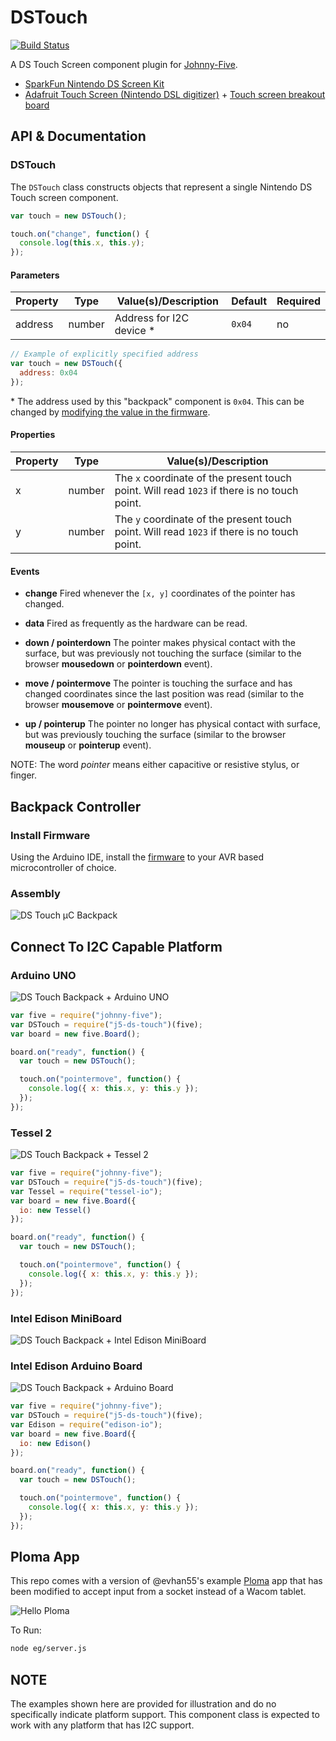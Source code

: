 # DSTouch

[![Build Status](https://travis-ci.org/rwaldron/j5-ds-touch.svg?branch=master)](https://travis-ci.org/rwaldron/j5-ds-touch)

A DS Touch Screen component plugin for [Johnny-Five](https://github.com/rwaldron/johnny-five).

- [SparkFun Nintendo DS Screen Kit](https://www.sparkfun.com/products/13631)
- [Adafruit Touch Screen (Nintendo DSL digitizer)](https://www.adafruit.com/products/333) + [Touch screen breakout board](https://www.adafruit.com/product/334)

## API & Documentation

### DSTouch 

The `DSTouch` class constructs objects that represent a single Nintendo DS Touch screen component.

```js
var touch = new DSTouch();

touch.on("change", function() {
  console.log(this.x, this.y);
});
```

#### Parameters

| Property   | Type      | Value(s)/Description      | Default | Required |
|------------|-----------|---------------------------|---------|----------|
| address    | number    | Address for I2C device \* | `0x04`  | no       |


```js
// Example of explicitly specified address
var touch = new DSTouch({
  address: 0x04
});
```

\* The address used by this "backpack" component is `0x04`. This can be changed by [modifying the value in the firmware](https://github.com/rwaldron/j5-ds-touch/blob/master/firmware/ds_touch_slave.ino#L3). 

#### Properties

| Property   | Type      | Value(s)/Description      |
|------------|-----------|---------------------------|
| x    | number    | The `x` coordinate of the present touch point. Will read `1023` if there is no touch point.  |
| y    | number    | The `y` coordinate of the present touch point. Will read `1023` if there is no touch point.  |


#### Events

- **change** Fired whenever the `[x, y]` coordinates of the pointer has changed.

- **data** Fired as frequently as the hardware can be read.

- **down / pointerdown** The pointer makes physical contact with the surface, but was previously not touching the surface (similar to the browser **mousedown** or **pointerdown** event).

- **move / pointermove** The pointer is touching the surface and has changed coordinates since the last position was read (similar to the browser **mousemove** or **pointermove** event).

- **up / pointerup** The pointer no longer has physical contact with surface, but was previously touching the surface (similar to the browser **mouseup** or **pointerup** event).


NOTE: The word _pointer_ means either capacitive or resistive stylus, or finger.



## Backpack Controller

### Install Firmware

Using the Arduino IDE, install the [firmware](https://github.com/rwaldron/j5-ds-touch/blob/master/firmware/ds_touch_slave.ino) to your AVR based microcontroller of choice. 

### Assembly

![DS Touch μC Backpack](https://github.com/rwaldron/j5-ds-touch/blob/master/assets/ds-touch-backpack.png)


## Connect To I2C Capable Platform

### Arduino UNO

![DS Touch Backpack + Arduino UNO](https://raw.githubusercontent.com/rwaldron/j5-ds-touch/master/assets/ds-touch-backpack-with-uno.png)

```js
var five = require("johnny-five");
var DSTouch = require("j5-ds-touch")(five);
var board = new five.Board();

board.on("ready", function() {
  var touch = new DSTouch();

  touch.on("pointermove", function() {
    console.log({ x: this.x, y: this.y });
  });
});
```

### Tessel 2

![DS Touch Backpack + Tessel 2](https://raw.githubusercontent.com/rwaldron/j5-ds-touch/master/assets/ds-touch-backpack-with-tessel-2.png)

```js
var five = require("johnny-five");
var DSTouch = require("j5-ds-touch")(five);
var Tessel = require("tessel-io");
var board = new five.Board({
  io: new Tessel()
});

board.on("ready", function() {
  var touch = new DSTouch();

  touch.on("pointermove", function() {
    console.log({ x: this.x, y: this.y });
  });
});
```

### Intel Edison MiniBoard

![DS Touch Backpack + Intel Edison MiniBoard](https://raw.githubusercontent.com/rwaldron/j5-ds-touch/master/assets/ds-touch-backpack-with-edison-mini.png)

### Intel Edison Arduino Board

![DS Touch Backpack + Arduino Board](https://raw.githubusercontent.com/rwaldron/j5-ds-touch/master/assets/ds-touch-backpack-with-edison-arduino.png)


```js
var five = require("johnny-five");
var DSTouch = require("j5-ds-touch")(five);
var Edison = require("edison-io");
var board = new five.Board({
  io: new Edison()
});

board.on("ready", function() {
  var touch = new DSTouch();

  touch.on("pointermove", function() {
    console.log({ x: this.x, y: this.y });
  });
});
```

## Ploma App

This repo comes with a version of @evhan55's example [Ploma](https://github.com/evhan55/ploma) app that has been modified to accept input from a socket instead of a Wacom tablet. 

![Hello Ploma](https://github.com/rwaldron/j5-ds-touch/blob/master/assets/hello-ploma.png)


To Run: 


```sh
node eg/server.js
```



## NOTE

The examples shown here are provided for illustration and do no specifically indicate platform support. This component class is expected to work with any platform that has I2C support. 
